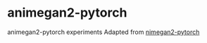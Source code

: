 # animegan2-pytorch
animegan2-pytorch experiments
Adapted from [nimegan2-pytorch](https://github.com/bryandlee/animegan2-pytorch)

